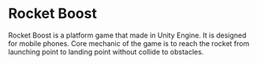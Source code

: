 # Rocket Boost
Rocket Boost is a platform game that made in Unity Engine. It is designed for mobile phones. 
Core mechanic of the game is to reach the rocket from launching point to landing point without collide to obstacles.
